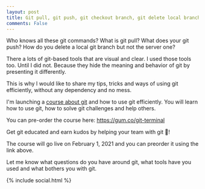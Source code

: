 ```yaml
---
layout: post
title: Git pull, git push, git checkout branch, git delete local branch and so on. 
comments: False
---
```

Who knows all these git commands? What is git pull? What does your git push? How do you delete a local git branch but not the server one?

There a lots of git-based tools that are visual and clear. I used those tools too. Until I did not. Because they hide the meaning and behavior of git by presenting it differently.

This is why I would like to share my tips, tricks and ways of using git efficiently, without any dependency and no mess.

I'm launching a <a href="https://gum.co/git-terminal" target="_blank">course about git</a> and how to use git efficiently. You will learn how to use git, how to solve git challenges and help others. 

You can pre-order the course here: <a href="https://gum.co/git-terminal" target="_blank">https://gum.co/git-terminal</a>

Get git educated and earn kudos by helping your team with git 💪!  

<!--more-->


The course will go live on February 1, 2021 and you can preorder it using the link above.

Let me know what questions do you have around git, what tools have you used and what bothers you with git.

 {% include social.html %}